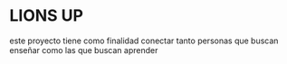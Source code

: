 # LIONS UP

este proyecto tiene como finalidad conectar tanto personas que buscan enseñar como las que buscan aprender
 
